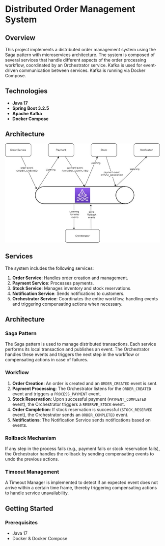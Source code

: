 # Distributed Order Management System

## Overview

This project implements a distributed order management system using the Saga pattern with microservices architecture. The system is composed of several services that handle different aspects of the order processing workflow, coordinated by an Orchestrator service. Kafka is used for event-driven communication between services. Kafka is running via Docker Compose.

## Technologies

- **Java 17**
- **Spring Boot 3.2.5**
- **Apache Kafka**
- **Docker Compose**

## Architecture

![alt text](https://github.com/abbes-larbaoui/saga-pattern/blob/master/architecture_diagram.jpg?raw=true)


## Services

The system includes the following services:

1. **Order Service**: Handles order creation and management.
2. **Payment Service**: Processes payments.
3. **Stock Service**: Manages inventory and stock reservations.
4. **Notification Service**: Sends notifications to customers.
5. **Orchestrator Service**: Coordinates the entire workflow, handling events and triggering compensating actions when necessary.

## Architecture

### Saga Pattern

The Saga pattern is used to manage distributed transactions. Each service performs its local transaction and publishes an event. The Orchestrator handles these events and triggers the next step in the workflow or compensating actions in case of failures.

### Workflow

1. **Order Creation**: An order is created and an `ORDER_CREATED` event is sent.
2. **Payment Processing**: The Orchestrator listens for the `ORDER_CREATED` event and triggers a `PROCESS_PAYMENT` event.
3. **Stock Reservation**: Upon successful payment (`PAYMENT_COMPLETED` event), the Orchestrator triggers a `RESERVE_STOCK` event.
4. **Order Completion**: If stock reservation is successful (`STOCK_RESERVED` event), the Orchestrator sends an `ORDER_COMPLETED` event.
5. **Notifications**: The Notification Service sends notifications based on events.

### Rollback Mechanism

If any step in the process fails (e.g., payment fails or stock reservation fails), the Orchestrator handles the rollback by sending compensating events to undo the previous actions.

### Timeout Management

A Timeout Manager is implemented to detect if an expected event does not arrive within a certain time frame, thereby triggering compensating actions to handle service unavailability.

## Getting Started

### Prerequisites

- Java 17
- Docker & Docker Compose
